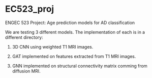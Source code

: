 # EC523_proj
ENGEC 523 Project: Age prediction models for AD classification

We are testing 3 different models. The implementation of each is in a different directory:
1. 3D CNN using weighted T1 MRI images.

2. GAT implemented on features extracted from T1 MRI images.

3. GNN implemented on structural connectivity matrix comming from diffusion MRI.
